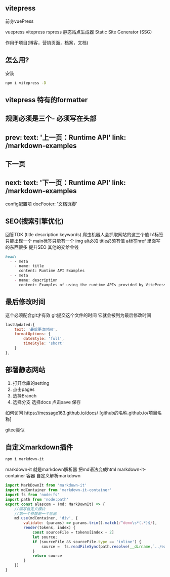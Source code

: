 ## vitepress 
前身vuePress

vuepress vitepress rspress 静态站点生成器 Static Site Generator (SSG)

作用于项目(博客，营销页面，档案，文档)

## 怎么用?

安装
```sh
npm i vitepress -D
```

## vitepress 特有的formatter
规则必须是三个- 必须写在头部
---
prev: 
  text: '上一页：Runtime API'
  link: /markdown-examples
---

下一页
---
next: 
  text: '下一页：Runtime API'
  link: /markdown-examples
---

config配置项 docFooter: '文档页脚'


## SEO(搜索引擎优化)
回答TDK (title description keywords)
爬虫机器人会抓取网站的这三个值
h1标签只能出现一个
main标签只能有一个
img alt必须 title必须有值
a标签href 里面写的东西很多
提升SEO 其他的交给金钱

```md
head:
  - - meta
    - name: title
      content: Runtime API Examples
  - - meta
    - name: description
      content: Examples of using the runtime APIs provided by VitePress
```

## 最后修改时间
这个必须配合git才有效 git提交这个文件的时间 它就会被列为最后修改时间
```js
lastUpdated:{
    text: '最后更改时间',
    formatOptions: {
        dateStyle: 'full',
        timeStyle: 'short'
    }
},
```

## 部署静态网站

1. 打开仓库的setting
2. 点击pages
3. 选择Branch
4. 选择分支 选择docs 点击save 保存

如何访问 https://message163.github.io/docs/
[github的名称.github.io/项目名称]

gitee类似


## 自定义markdown插件

```sh
npm i markdown-it
```
markdown-it 就是markdown解析器 把md语法变成html
markdown-it-container 容器
自定义解析markdown
```js
import MarkDownIt from 'markdown-it'
import mdContainer from 'markdown-it-container'
import fs from 'node:fs'
import path from 'node:path'
export const alascom = (md: MarkDownIt) => {
    //编写自定义模块
    //第一个参数是一个容器
    md.use(mdContainer, 'div', {
        validate: (params) => params.trim().match(/^demo\s*(.*)$/),
        render(tokens, index) {
            const sourceFile = tokens[index + 2]
            let source;
            if (sourceFile && sourceFile.type == 'inline') {
                source =  fs.readFileSync(path.resolve(__dirname,`../examples/${sourceFile.content}.vue`))
            }
            return source
        }
    })
}
```